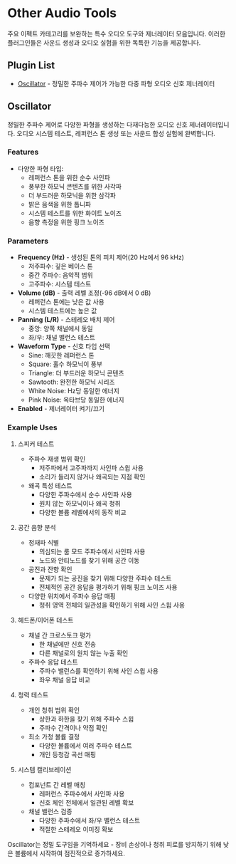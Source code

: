 # Other Audio Tools

주요 이펙트 카테고리를 보완하는 특수 오디오 도구와 제너레이터 모음입니다. 이러한 플러그인들은 사운드 생성과 오디오 실험을 위한 독특한 기능을 제공합니다.

## Plugin List

- [Oscillator](#oscillator) - 정밀한 주파수 제어가 가능한 다중 파형 오디오 신호 제너레이터

## Oscillator

정밀한 주파수 제어로 다양한 파형을 생성하는 다재다능한 오디오 신호 제너레이터입니다. 오디오 시스템 테스트, 레퍼런스 톤 생성 또는 사운드 합성 실험에 완벽합니다.

### Features
- 다양한 파형 타입:
  - 레퍼런스 톤을 위한 순수 사인파
  - 풍부한 하모닉 콘텐츠를 위한 사각파
  - 더 부드러운 하모닉을 위한 삼각파
  - 밝은 음색을 위한 톱니파
  - 시스템 테스트를 위한 화이트 노이즈
  - 음향 측정을 위한 핑크 노이즈

### Parameters
- **Frequency (Hz)** - 생성된 톤의 피치 제어(20 Hz에서 96 kHz)
  - 저주파수: 깊은 베이스 톤
  - 중간 주파수: 음악적 범위
  - 고주파수: 시스템 테스트
- **Volume (dB)** - 출력 레벨 조정(-96 dB에서 0 dB)
  - 레퍼런스 톤에는 낮은 값 사용
  - 시스템 테스트에는 높은 값
- **Panning (L/R)** - 스테레오 배치 제어
  - 중앙: 양쪽 채널에서 동일
  - 좌/우: 채널 밸런스 테스트
- **Waveform Type** - 신호 타입 선택
  - Sine: 깨끗한 레퍼런스 톤
  - Square: 홀수 하모닉이 풍부
  - Triangle: 더 부드러운 하모닉 콘텐츠
  - Sawtooth: 완전한 하모닉 시리즈
  - White Noise: Hz당 동일한 에너지
  - Pink Noise: 옥타브당 동일한 에너지
- **Enabled** - 제너레이터 켜기/끄기

### Example Uses

1. 스피커 테스트
   - 주파수 재생 범위 확인
     * 저주파에서 고주파까지 사인파 스윕 사용
     * 소리가 들리지 않거나 왜곡되는 지점 확인
   - 왜곡 특성 테스트
     * 다양한 주파수에서 순수 사인파 사용
     * 원치 않는 하모닉이나 왜곡 청취
     * 다양한 볼륨 레벨에서의 동작 비교

2. 공간 음향 분석
   - 정재파 식별
     * 의심되는 룸 모드 주파수에서 사인파 사용
     * 노드와 안티노드를 찾기 위해 공간 이동
   - 공진과 잔향 확인
     * 문제가 되는 공진을 찾기 위해 다양한 주파수 테스트
     * 전체적인 공간 응답을 평가하기 위해 핑크 노이즈 사용
   - 다양한 위치에서 주파수 응답 매핑
     * 청취 영역 전체의 일관성을 확인하기 위해 사인 스윕 사용

3. 헤드폰/이어폰 테스트
   - 채널 간 크로스토크 평가
     * 한 채널에만 신호 전송
     * 다른 채널로의 원치 않는 누출 확인
   - 주파수 응답 테스트
     * 주파수 밸런스를 확인하기 위해 사인 스윕 사용
     * 좌우 채널 응답 비교

4. 청력 테스트
   - 개인 청취 범위 확인
     * 상한과 하한을 찾기 위해 주파수 스윕
     * 주파수 간격이나 약점 확인
   - 최소 가청 볼륨 결정
     * 다양한 볼륨에서 여러 주파수 테스트
     * 개인 등청감 곡선 매핑

5. 시스템 캘리브레이션
   - 컴포넌트 간 레벨 매칭
     * 레퍼런스 주파수에서 사인파 사용
     * 신호 체인 전체에서 일관된 레벨 확보
   - 채널 밸런스 검증
     * 다양한 주파수에서 좌/우 밸런스 테스트
     * 적절한 스테레오 이미징 확보

Oscillator는 정밀 도구임을 기억하세요 - 장비 손상이나 청취 피로를 방지하기 위해 낮은 볼륨에서 시작하여 점진적으로 증가하세요.